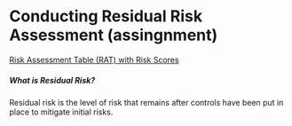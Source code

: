 # Conducting Residual Risk Assessment (assingnment)
[Risk Assessment Table (RAT) with Risk Scores](https://docs.google.com/spreadsheets/d/1Bw7h5abQwJIFNv1Ps4UtJusInv7jzfjN1QhJmeg6ptM/edit?gid=1152325635#gid=1152325635)

##### What is Residual Risk?
Residual risk is the level of risk that remains after controls have been put in place to mitigate initial risks.













